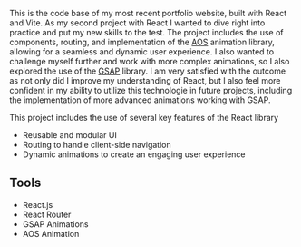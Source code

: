 This is the code base of my most recent portfolio website, built with React and Vite. As my second project with React I wanted to dive right into practice and put my new skills to the test. The project includes the use of components, routing, and implementation of the [AOS](https://github.com/michalsnik/aos) animation library, allowing for a seamless and dynamic user experience. I also wanted to challenge myself further and work with more complex animations, so I also explored the use of the [GSAP](https://greensock.com/) library. I am very satisfied with the outcome as not only did I improve my understanding of React, but I also feel more confident in my ability to utilize this technologie in future projects, including the implementation of more advanced animations working with GSAP.

This project includes the use of several key features of the React library
- Reusable and modular UI
- Routing to handle client-side navigation
- Dynamic animations to create an engaging user experience

## Tools
- React.js
- React Router
- GSAP Animations
- AOS Animation
